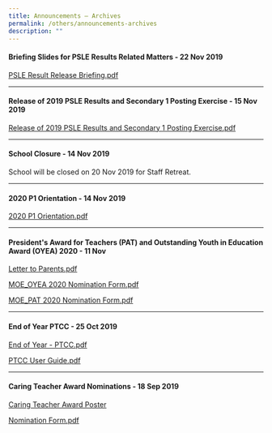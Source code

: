 ```yaml
---
title: Announcements – Archives
permalink: /others/announcements-archives
description: ""
---
```

<h4><strong>Briefing Slides for PSLE Results Related Matters - 22 Nov 2019</strong></h4>
<p><a href="https://sengkanggreenpri-moe-edu-sg-admin.cwp.sg/qql/slot/u160/Others/Announcement/2019/PSLE%20Result%20Release%20Briefing.pdf" target="_blank" rel="noopener">PSLE Result Release Briefing.pdf</a>&nbsp;</p>
<hr />
<h4><strong>Release of 2019 PSLE Results and Secondary 1 Posting Exercise - 15 Nov 2019</strong></h4>
<p><a href="https://sengkanggreenpri-moe-edu-sg-admin.cwp.sg/qql/slot/u160/Others/Announcement/2019/Release%20of%202019%20PSLE%20Results%20and%20Secondary%201%20Posting%20Exercise.pdf" target="_blank" rel="noopener">Release of 2019 PSLE Results and Secondary 1 Posting Exercise.pdf</a>&nbsp;</p>
<hr>
<h4><strong>School Closure - 14 Nov 2019</strong></h4>
<p>School will be closed on 20 Nov 2019 for Staff Retreat.</p><hr>
<h4><strong>2020 P1 Orientation - 14 Nov 2019</strong></h4>
<p><a href="https://sengkanggreenpri-moe-edu-sg-admin.cwp.sg/qql/slot/u160/Others/Announcement/2019/2020%20P1%20Orientation.pdf" target="_blank" rel="noopener">2020 P1 Orientation.pdf</a></p><hr>
<h4><strong>President's Award for Teachers (PAT) and Outstanding Youth in Education Award (OYEA) 2020 - 11 Nov</strong></h4>
<p><a href="https://sengkanggreenpri-moe-edu-sg-admin.cwp.sg/qql/slot/u160/Others/Announcement/2019/Letter%20to%20Parents%202020.pdf" target="_blank" rel="noopener">Letter to Parents.pdf</a>&nbsp;</p>
<p><a href="https://sengkanggreenpri-moe-edu-sg-admin.cwp.sg/qql/slot/u160/Others/Announcement/2019/MOE_OYEA%202020%20Nomination%20Form.pdf" target="_blank" rel="noopener">MOE_OYEA 2020 Nomination Form.pdf</a>&nbsp;<strong><br /></strong></p>
<p><a href="https://sengkanggreenpri-moe-edu-sg-admin.cwp.sg/qql/slot/u160/Others/Announcement/2019/MOE_PAT%202020%20Nomination%20Form.pdf" target="_blank" rel="noopener">MOE_PAT 2020 Nomination Form.pdf</a>&nbsp;</p><hr>
<h4><strong>End of Year PTCC - 25 Oct 2019</strong></h4>
<p><a href="https://sengkanggreenpri-moe-edu-sg-admin.cwp.sg/qql/slot/u160/Others/Announcement/2019/End%20of%20Year%20-%20PTCC.pdf">End of Year - PTCC.pdf</a>&nbsp;<strong><br /></strong></p>
<p><a href="https://sengkanggreenpri-moe-edu-sg-admin.cwp.sg/qql/slot/u160/Others/Announcement/PTCC%20User%20Guide.pdf" target="_blank" rel="noopener">PTCC User Guide.pdf</a>&nbsp;</p><hr>
<h4><strong>Caring Teacher Award Nominations - 18 Sep 2019</strong></h4>
<p><a href="https://sengkanggreenpri-moe-edu-sg-admin.cwp.sg/qql/slot/u160/Others/Announcement/2019/Poster_A3.pdf" target="_blank" rel="noopener">Caring Teacher Award Poster</a></p>
<p><a href="https://sengkanggreenpri-moe-edu-sg-admin.cwp.sg/qql/slot/u160/Others/Announcement/2019/Nomination%20Form.pdf" target="_blank" rel="noopener">Nomination Form.pdf</a>&nbsp;</p>